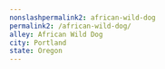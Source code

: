 ```yaml
---
﻿nonslashpermalink2: african-wild-dog
permalink2: /african-wild-dog/
alley: African Wild Dog
city: Portland
state: Oregon
---
```

